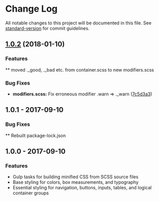 # Change Log

All notable changes to this project will be documented in this file. See [standard-version](https://github.com/conventional-changelog/standard-version) for commit guidelines.

<a name="1.0.2"></a>
## [1.0.2](https://github.com/ndchristie/bui/compare/v1.0.1...v1.0.2) (2018-01-10)


### Features

** moved ._good, ._bad etc. from container.scss to new modifiers.scss

### Bug Fixes

* **modifiers.scss:** Fix erroneous modifier .warn => ._warn ([7c5d3a3](https://github.com/ndchristie/bui/commit/7c5d3a3))


## 1.0.1 - 2017-09-10


### Bug Fixes
** Rebuilt package-lock.json

## 1.0.0 - 2017-09-10


### Features

* Gulp tasks for building minified CSS from SCSS source files
* Base styling for colors, box measurements, and typography
* Essential styling for navigation, buttons, inputs, tables, and logical container groups